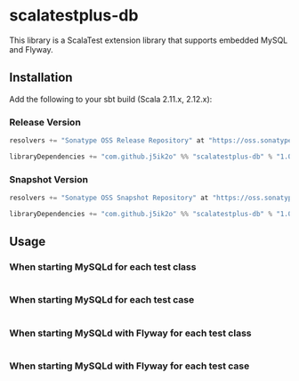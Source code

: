 # scalatestplus-db

This library is a ScalaTest extension library that supports embedded MySQL and Flyway.

## Installation

Add the following to your sbt build (Scala 2.11.x, 2.12.x):

### Release Version

```scala
resolvers += "Sonatype OSS Release Repository" at "https://oss.sonatype.org/content/repositories/releases/"

libraryDependencies += "com.github.j5ik2o" %% "scalatestplus-db" % "1.0.0"
```

### Snapshot Version

```scala
resolvers += "Sonatype OSS Snapshot Repository" at "https://oss.sonatype.org/content/repositories/snapshots/"

libraryDependencies += "com.github.j5ik2o" %% "scalatestplus-db" % "1.0.0-SNAPSHOT"
```

## Usage

### When starting MySQLd for each test class

```scala

```

### When starting MySQLd for each test case


```scala

```

### When starting MySQLd with Flyway for each test class

```scala

```

### When starting MySQLd with Flyway for each test case


```scala

```

